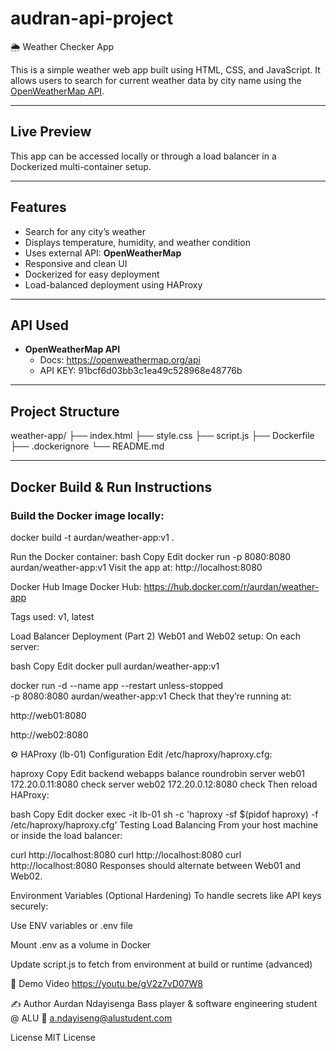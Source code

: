 # audran-api-project

🌦️ Weather Checker App

This is a simple weather web app built using HTML, CSS, and JavaScript. It allows users to search for current weather data by city name using the [OpenWeatherMap API](https://openweathermap.org/api).

---

## Live Preview
This app can be accessed locally or through a load balancer in a Dockerized multi-container setup.

---

## Features
- Search for any city’s weather
- Displays temperature, humidity, and weather condition
- Uses external API: **OpenWeatherMap**
- Responsive and clean UI
- Dockerized for easy deployment
- Load-balanced deployment using HAProxy

---

## API Used

- **OpenWeatherMap API**
  - Docs: https://openweathermap.org/api
  - API KEY: 91bcf6d03bb3c1ea49c528968e48776b

---

## Project Structure

weather-app/
├── index.html
├── style.css
├── script.js
├── Dockerfile
├── .dockerignore
└── README.md


---

## Docker Build & Run Instructions

###  Build the Docker image locally:

docker build -t aurdan/weather-app:v1 .

Run the Docker container:
bash
Copy
Edit
docker run -p 8080:8080 aurdan/weather-app:v1
Visit the app at: http://localhost:8080

Docker Hub Image
Docker Hub: https://hub.docker.com/r/aurdan/weather-app

Tags used: v1, latest

Load Balancer Deployment (Part 2)
Web01 and Web02 setup:
On each server:

bash
Copy
Edit
docker pull aurdan/weather-app:v1

docker run -d --name app --restart unless-stopped \
  -p 8080:8080 aurdan/weather-app:v1
Check that they’re running at:

http://web01:8080

http://web02:8080

⚙️ HAProxy (lb-01) Configuration
Edit /etc/haproxy/haproxy.cfg:

haproxy
Copy
Edit
backend webapps
  balance roundrobin
  server web01 172.20.0.11:8080 check
  server web02 172.20.0.12:8080 check
Then reload HAProxy:

bash
Copy
Edit
docker exec -it lb-01 sh -c 'haproxy -sf $(pidof haproxy) -f /etc/haproxy/haproxy.cfg'
Testing Load Balancing
From your host machine or inside the load balancer:

curl http://localhost:8080
curl http://localhost:8080
curl http://localhost:8080
Responses should alternate between Web01 and Web02.

Environment Variables (Optional Hardening)
To handle secrets like API keys securely:

Use ENV variables or .env file

Mount .env as a volume in Docker

Update script.js to fetch from environment at build or runtime (advanced)

🎥 Demo Video
https://youtu.be/gV2z7vD07W8

✍️ Author
Aurdan Ndayisenga
Bass player & software engineering student @ ALU
📧 a.ndayiseng@alustudent.com

 License
MIT License
